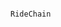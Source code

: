                                                                                                       RideChain

